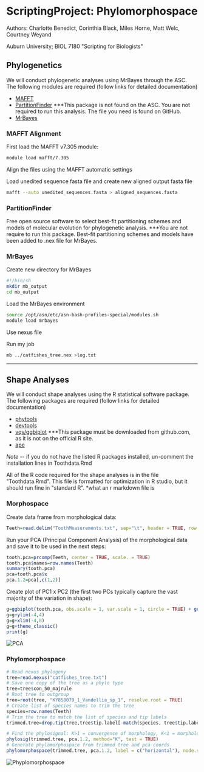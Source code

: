 # ScriptingProject: Phylomorphospace
Authors: Charlotte Benedict, Corinthia Black, Miles Horne, Matt Welc, Courtney Weyand

Auburn University; BIOL 7180 "Scripting for Biologists"

## Phylogenetics
We will conduct phylogenetic analyses using MrBayes through the ASC. The following modules are required
(follow links for detailed documentation)
-	[MAFFT](https://mafft.cbrc.jp/alignment/software/)
-	[PartitionFinder](http://www.robertlanfear.com/partitionfinder/tutorial/) ***This package is not found on the ASC. You are not required to run this analysis. The file you need is found on GitHub. 
-	[MrBayes](http://nbisweden.github.io/MrBayes/)

### MAFFT Alignment

First load the MAFFT v7.305 module: 

```bash
module load mafft/7.305
```

Align the files using the MAFFT automatic settings

Load unedited sequence fasta file and create new aligned output fasta file

```bash
mafft --auto unedited_sequences.fasta > aligned_sequences.fasta
```

### PartitionFinder
Free open source software to select best-fit partitioning schemes and models of molecular evolution for phylogenetic analysis.
***You are not require to run this package. Best-fit partitioning schemes and models have been added to .nex file for MrBayes. 

### MrBayes

Create new directory for MrBayes

```bash
#!/bin/sh
mkdir mb_output
cd mb_output
```

Load the MrBayes environment 

```bash
source /opt/asn/etc/asn-bash-profiles-special/modules.sh
module load mrbayes
```
Use nexus file

Run my job

```bash
mb ../catfishes_tree.nex >log.txt
```

---
## Shape Analyses

We will conduct shape analyses using the R statistical software package. The following packages are required 
(follow links for detailed documentation)
-	[phytools](https://cran.r-project.org/web/packages/phytools/index.html)
-	[devtools](https://cran.r-project.org/web/packages/devtools/index.html)
-	[vqv/ggbiplot](https://github.com/vqv/ggbiplot) ***This package must be downloaded from github.com, 
as it is not on the official R site.
-	[ape](https://cran.r-project.org/web/packages/ape/index.html) 

*Note* -- if you do not have the listed R packages installed, un-comment the installation lines in 
Toothdata.Rmd

All of the R code required for the shape analyses is in the file 
"Toothdata.Rmd".
This file is formatted for optimization in R studio, but it should run fine 
in "standard R". 
*what an r markdown file is

### Morphospace
Create data frame from morphological data:
```r
Teeth=read.delim("ToothMeasurements.txt", sep="\t", header = TRUE, row.names = 1)
```

Run your PCA (Principal Component Analysis) of the morphological data and save it to be used in the next steps:
```r
tooth.pca=prcomp(Teeth, center = TRUE, scale. = TRUE)
tooth.pca$names=row.names(Teeth)
summary(tooth.pca)
pca=tooth.pca$x
pca.1.2=pca[,c(1,2)]
```

Create plot of PC1 x PC2 (the first two PCs typically capture the vast majority of the variation in shape):
```r
g=ggbiplot(tooth.pca, obs.scale = 1, var.scale = 1, circle = TRUE) + geom_text(aes(label=tooth.pca$names),hjust=0, vjust=0, size=1.5)
g=g+ylim(-4,4)
g=g+xlim(-4,8)
g=g+theme_classic()
print(g)
```
![PCA](https://github.com/corinthiablack/ScriptingProject/blob/master/pictures/CatfishPCA.jpg "It should look a little something like this.")

### Phylomorphospace
```r
# Read nexus phylogeny
tree=read.nexus("catfishes_tree.txt")
# Save one copy of the tree as a phylo type
tree=tree$con_50_majrule
# Root tree to outgroup
tree=root(tree, "KY858079_1_Vandellia_sp_1", resolve.root = TRUE)
# Create list of species names to trim the tree
species=row.names(Teeth)
# Trim the tree to match the list of species and tip labels
trimmed.tree=drop.tip(tree,tree$tip.label[-match(species, tree$tip.label)])
```

```r
# Find the phylosignal: K>1 = convergence of morphology, K<1 = morphology changes with phylogeny (divergence)
phylosig(trimmed.tree, pca.1.2, method="K", test = TRUE)
# Generate phylomorphospace from trimmed tree and pca coords 
phylomorphospace(trimmed.tree, pca.1.2, label = c("horizontal"), node.size=c(.5,1), xlim=c(-13,8))

```

![Phyplomorphospace](https://github.com/corinthiablack/ScriptingProject/blob/master/pictures/phylomorphospace.jpg "It should look a little something like this.")
